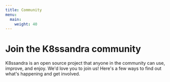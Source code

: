 ```yaml
---
title: Community
menu:
  main:
    weight: 40
---
```


<div class="container">
  <div class="row">
    <div class="col-md-8 mx-auto">
      <h1>Join the K8ssandra community</h1>
      <p>
        K8ssandra is an open source project that anyone in the community can use, improve, and enjoy. We'd love you to join us! Here's a few ways to find out what's happening and get involved.
      </p>
    </div>
  </div>
</div>
